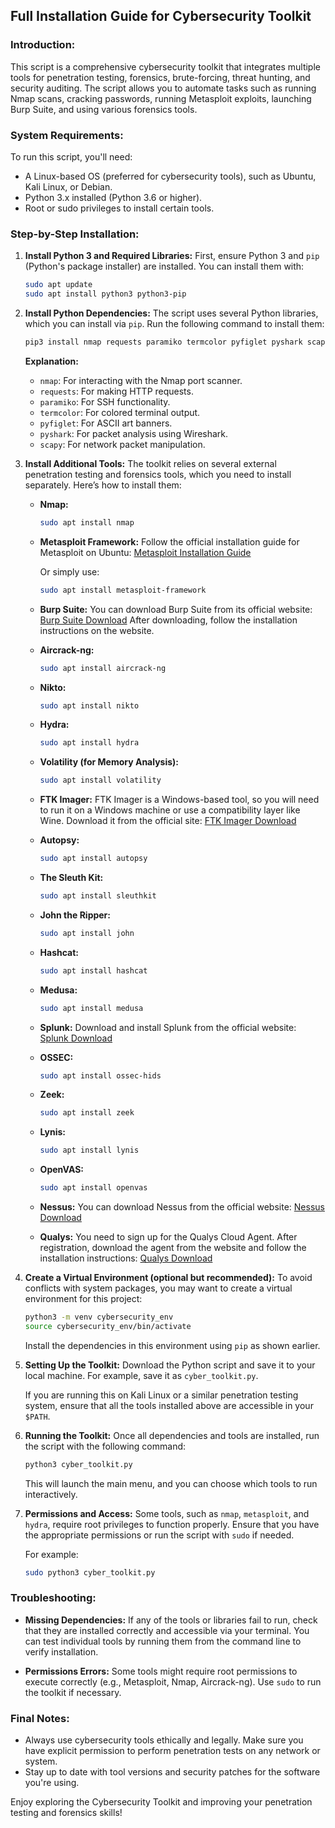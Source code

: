 ## Full Installation Guide for Cybersecurity Toolkit

### Introduction:
This script is a comprehensive cybersecurity toolkit that integrates multiple tools for penetration testing, forensics, brute-forcing, threat hunting, and security auditing. The script allows you to automate tasks such as running Nmap scans, cracking passwords, running Metasploit exploits, launching Burp Suite, and using various forensics tools.

### System Requirements:
To run this script, you'll need:
- A Linux-based OS (preferred for cybersecurity tools), such as Ubuntu, Kali Linux, or Debian.
- Python 3.x installed (Python 3.6 or higher).
- Root or sudo privileges to install certain tools.

### Step-by-Step Installation:

1. **Install Python 3 and Required Libraries:**
   First, ensure Python 3 and `pip` (Python's package installer) are installed. You can install them with:

   ```bash
   sudo apt update
   sudo apt install python3 python3-pip
   ```

2. **Install Python Dependencies:**
   The script uses several Python libraries, which you can install via `pip`. Run the following command to install them:

   ```bash
   pip3 install nmap requests paramiko termcolor pyfiglet pyshark scapy
   ```

   **Explanation:**
   - `nmap`: For interacting with the Nmap port scanner.
   - `requests`: For making HTTP requests.
   - `paramiko`: For SSH functionality.
   - `termcolor`: For colored terminal output.
   - `pyfiglet`: For ASCII art banners.
   - `pyshark`: For packet analysis using Wireshark.
   - `scapy`: For network packet manipulation.

3. **Install Additional Tools:**
   The toolkit relies on several external penetration testing and forensics tools, which you need to install separately. Here’s how to install them:

   - **Nmap:**
     ```bash
     sudo apt install nmap
     ```

   - **Metasploit Framework:**
     Follow the official installation guide for Metasploit on Ubuntu:
     [Metasploit Installation Guide](https://docs.metasploit.com/docs/using-metasploit/installation/ubuntu.html)

     Or simply use:
     ```bash
     sudo apt install metasploit-framework
     ```

   - **Burp Suite:**
     You can download Burp Suite from its official website:
     [Burp Suite Download](https://portswigger.net/burp/communitydownload)
     After downloading, follow the installation instructions on the website.

   - **Aircrack-ng:**
     ```bash
     sudo apt install aircrack-ng
     ```

   - **Nikto:**
     ```bash
     sudo apt install nikto
     ```

   - **Hydra:**
     ```bash
     sudo apt install hydra
     ```

   - **Volatility (for Memory Analysis):**
     ```bash
     sudo apt install volatility
     ```

   - **FTK Imager:**
     FTK Imager is a Windows-based tool, so you will need to run it on a Windows machine or use a compatibility layer like Wine. Download it from the official site:
     [FTK Imager Download](https://accessdata.com/product-download/ftk-imager)

   - **Autopsy:**
     ```bash
     sudo apt install autopsy
     ```

   - **The Sleuth Kit:**
     ```bash
     sudo apt install sleuthkit
     ```

   - **John the Ripper:**
     ```bash
     sudo apt install john
     ```

   - **Hashcat:**
     ```bash
     sudo apt install hashcat
     ```

   - **Medusa:**
     ```bash
     sudo apt install medusa
     ```

   - **Splunk:**
     Download and install Splunk from the official website:
     [Splunk Download](https://www.splunk.com/en_us/download.html)

   - **OSSEC:**
     ```bash
     sudo apt install ossec-hids
     ```

   - **Zeek:**
     ```bash
     sudo apt install zeek
     ```

   - **Lynis:**
     ```bash
     sudo apt install lynis
     ```

   - **OpenVAS:**
     ```bash
     sudo apt install openvas
     ```

   - **Nessus:**
     You can download Nessus from the official website:
     [Nessus Download](https://www.tenable.com/products/nessus)

   - **Qualys:**
     You need to sign up for the Qualys Cloud Agent. After registration, download the agent from the website and follow the installation instructions:
     [Qualys Download](https://www.qualys.com/)

4. **Create a Virtual Environment (optional but recommended):**
   To avoid conflicts with system packages, you may want to create a virtual environment for this project:

   ```bash
   python3 -m venv cybersecurity_env
   source cybersecurity_env/bin/activate
   ```

   Install the dependencies in this environment using `pip` as shown earlier.

5. **Setting Up the Toolkit:**
   Download the Python script and save it to your local machine. For example, save it as `cyber_toolkit.py`.

   If you are running this on Kali Linux or a similar penetration testing system, ensure that all the tools installed above are accessible in your `$PATH`.

6. **Running the Toolkit:**
   Once all dependencies and tools are installed, run the script with the following command:

   ```bash
   python3 cyber_toolkit.py
   ```

   This will launch the main menu, and you can choose which tools to run interactively.

7. **Permissions and Access:**
   Some tools, such as `nmap`, `metasploit`, and `hydra`, require root privileges to function properly. Ensure that you have the appropriate permissions or run the script with `sudo` if needed.

   For example:

   ```bash
   sudo python3 cyber_toolkit.py
   ```

### Troubleshooting:

- **Missing Dependencies:**
  If any of the tools or libraries fail to run, check that they are installed correctly and accessible via your terminal. You can test individual tools by running them from the command line to verify installation.

- **Permissions Errors:**
  Some tools might require root permissions to execute correctly (e.g., Metasploit, Nmap, Aircrack-ng). Use `sudo` to run the toolkit if necessary.

### Final Notes:
- Always use cybersecurity tools ethically and legally. Make sure you have explicit permission to perform penetration tests on any network or system.
- Stay up to date with tool versions and security patches for the software you're using.

Enjoy exploring the Cybersecurity Toolkit and improving your penetration testing and forensics skills!
